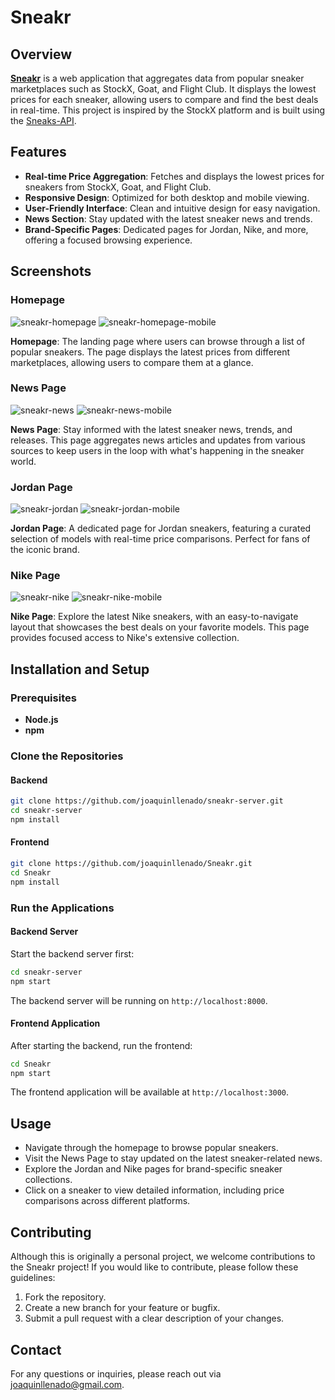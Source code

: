# Sneakr

## Overview

[**Sneakr**](https://sneakr.vercel.app/) is a web application that aggregates data from popular sneaker marketplaces such as StockX, Goat, and Flight Club. It displays the lowest prices for each sneaker, allowing users to compare and find the best deals in real-time. This project is inspired by the StockX platform and is built using the [Sneaks-API](https://github.com/druv5319/Sneaks-API).

## Features

- **Real-time Price Aggregation**: Fetches and displays the lowest prices for sneakers from StockX, Goat, and Flight Club.
- **Responsive Design**: Optimized for both desktop and mobile viewing.
- **User-Friendly Interface**: Clean and intuitive design for easy navigation.
- **News Section**: Stay updated with the latest sneaker news and trends.
- **Brand-Specific Pages**: Dedicated pages for Jordan, Nike, and more, offering a focused browsing experience.

## Screenshots

### Homepage

![sneakr-homepage](https://github.com/user-attachments/assets/379541bf-0a4f-40e8-a569-91ca789bd415)
![sneakr-homepage-mobile](https://github.com/user-attachments/assets/e094de66-9e68-4446-9452-384b29f761a2)

**Homepage**: The landing page where users can browse through a list of popular sneakers. The page displays the latest prices from different marketplaces, allowing users to compare them at a glance.

### News Page

![sneakr-news](https://github.com/user-attachments/assets/82ee7757-fc96-4589-ad82-be01ec6146bb)
![sneakr-news-mobile](https://github.com/user-attachments/assets/c28a4c8d-92e8-4f56-9962-d778a604ca8a)

**News Page**: Stay informed with the latest sneaker news, trends, and releases. This page aggregates news articles and updates from various sources to keep users in the loop with what's happening in the sneaker world.

### Jordan Page

![sneakr-jordan](https://github.com/user-attachments/assets/a63a0b7b-6dd4-47a8-9435-4af99ee569b0)
![sneakr-jordan-mobile](https://github.com/user-attachments/assets/088609d4-57ae-49cf-83de-77255a772c88)

**Jordan Page**: A dedicated page for Jordan sneakers, featuring a curated selection of models with real-time price comparisons. Perfect for fans of the iconic brand.

### Nike Page

![sneakr-nike](https://github.com/user-attachments/assets/7bf2d64d-3282-46a9-91c8-60468bee95f9)
![sneakr-nike-mobile](https://github.com/user-attachments/assets/27f2b62e-d875-43f6-b9ec-f40e395d58d1)

**Nike Page**: Explore the latest Nike sneakers, with an easy-to-navigate layout that showcases the best deals on your favorite models. This page provides focused access to Nike's extensive collection.

## Installation and Setup

### Prerequisites

- **Node.js**
- **npm**

### Clone the Repositories

#### Backend

```bash
git clone https://github.com/joaquinllenado/sneakr-server.git
cd sneakr-server
npm install
```

#### Frontend

```bash
git clone https://github.com/joaquinllenado/Sneakr.git
cd Sneakr
npm install
```

### Run the Applications

#### Backend Server

Start the backend server first:

```bash
cd sneakr-server
npm start
```

The backend server will be running on `http://localhost:8000`.

#### Frontend Application

After starting the backend, run the frontend:

```bash
cd Sneakr
npm start
```

The frontend application will be available at `http://localhost:3000`.

## Usage

- Navigate through the homepage to browse popular sneakers.
- Visit the News Page to stay updated on the latest sneaker-related news.
- Explore the Jordan and Nike pages for brand-specific sneaker collections.
- Click on a sneaker to view detailed information, including price comparisons across different platforms.

## Contributing

Although this is originally a personal project, we welcome contributions to the Sneakr project! If you would like to contribute, please follow these guidelines:
1. Fork the repository.
2. Create a new branch for your feature or bugfix.
3. Submit a pull request with a clear description of your changes.

## Contact

For any questions or inquiries, please reach out via [joaquinllenado@gmail.com](mailto:joaquinllenado@gmail.com).
